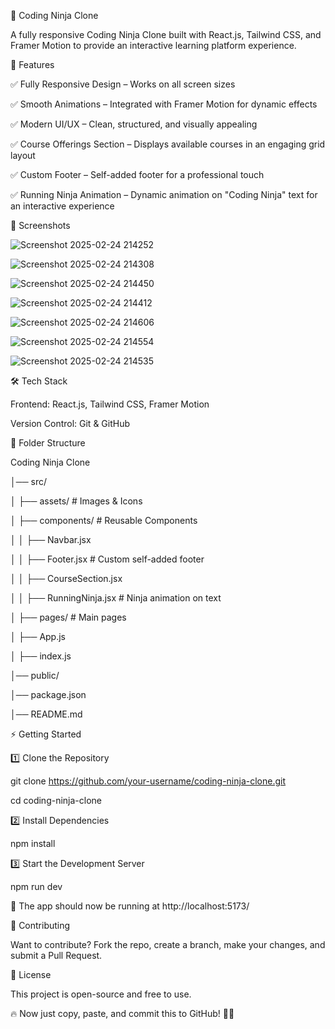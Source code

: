 📌 Coding Ninja Clone

 A fully responsive Coding Ninja Clone built with React.js, Tailwind CSS, and Framer Motion to provide an interactive learning platform experience.

🚀 Features

✅ Fully Responsive Design – Works on all screen sizes

✅ Smooth Animations – Integrated with Framer Motion for dynamic effects

✅ Modern UI/UX – Clean, structured, and visually appealing

✅ Course Offerings Section – Displays available courses in an engaging grid layout

✅ Custom Footer – Self-added footer for a professional touch

✅ Running Ninja Animation – Dynamic animation on "Coding Ninja" text for an interactive experience


📸 Screenshots


![Screenshot 2025-02-24 214252](https://github.com/user-attachments/assets/87f12276-a200-403e-93fa-9ba9f40c0be3)

![Screenshot 2025-02-24 214308](https://github.com/user-attachments/assets/8ac6522c-300e-4a8e-81b5-71090b4169e5)

![Screenshot 2025-02-24 214450](https://github.com/user-attachments/assets/993cec79-6c41-4843-86b4-ce756d71d0b2)

![Screenshot 2025-02-24 214412](https://github.com/user-attachments/assets/f4c85b0c-d2cb-411f-855d-4f2bcd8ee96d)

![Screenshot 2025-02-24 214606](https://github.com/user-attachments/assets/e77cf19c-d721-48b5-a3ed-73caa5b93695)

![Screenshot 2025-02-24 214554](https://github.com/user-attachments/assets/5b98a336-4bd4-4ab1-b827-7474599f3146)

![Screenshot 2025-02-24 214535](https://github.com/user-attachments/assets/702bf320-9ef3-434f-9c8a-e81c4d7d1eb3)


🛠️ Tech Stack

Frontend: React.js, Tailwind CSS, Framer Motion

Version Control: Git & GitHub

📂 Folder Structure

Coding Ninja Clone

│── src/

│   ├── assets/             # Images & Icons

│   ├── components/         # Reusable Components

│   │   ├── Navbar.jsx

│   │   ├── Footer.jsx      # Custom self-added footer

│   │   ├── CourseSection.jsx

│   │   ├── RunningNinja.jsx # Ninja animation on text

│   ├── pages/              # Main pages

│   ├── App.js

│   ├── index.js

│── public/

│── package.json

│── README.md

⚡ Getting Started

1️⃣ Clone the Repository


git clone https://github.com/your-username/coding-ninja-clone.git

cd coding-ninja-clone

2️⃣ Install Dependencies


npm install

3️⃣ Start the Development Server


npm run dev

🔹 The app should now be running at http://localhost:5173/

📌 Contributing

Want to contribute? Fork the repo, create a branch, make your changes, and submit a Pull Request.


📜 License

This project is open-source and free to use.


🔥 Now just copy, paste, and commit this to GitHub! 🚀💯



